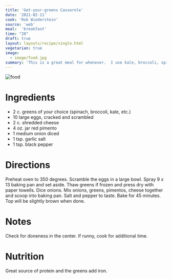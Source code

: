 ```yaml
---
title: 'Get-your-greens Casserole'
date: '2021-02-11'
cook: 'Rob Wiederstein'
source: 'web'
meal:  'breakfast'
time: "20"
draft: true
layout: layouts/recipe/single.html
vegetarian: true
image:
  - image/food.jpg
summary: 'This is a great meal for whenever.  I use kale, broccoli, spinach or asparagus depending on what I have on hand. I keep chopped spinach and broccoli in the freezer for this meal.'
---
```


![food](image/food.jpg)

# Ingredients
-   2 c. greens of your choice (spinach, broccoli, kale, etc.)
-   10 large eggs, cracked and scrambled
-   2 c. shredded cheese
-   4 oz. jar red pimento
-   1 medium onion diced
-   1 tsp. garlic salt
-   1 tsp. black pepper

# Directions

Preheat oven to 350 degrees. Scramble the eggs in a large bowl.  Spray 9 x 13 baking pan and set aside.  Thaw greens if frozen and press dry with paper towells. Dice onions.  Mix onions, greens, pimentos, cheese together and scoop into baking pan.  Salt and pepper to taste. Bake for 45 minutes.  Top will be slightly brown when done.

# Notes

Check for doneness in the center.  If runny, cook for additional time.

# Nutrition

Great source of protein and the greens add iron.
